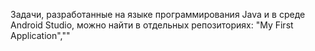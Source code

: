 Задачи, разработанные на языке программирования Java и в среде Android Studio, можно найти в отдельных репозиториях: "My First Application",""

